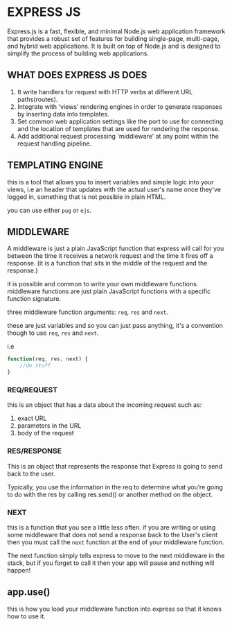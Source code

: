 # EXPRESS JS

Express.js is a fast, flexible, and minimal Node.js web application framework that provides a robust set of features for building single-page, multi-page, and hybrid web applications. It is built on top of Node.js and is designed to simplify the process of building web applications.

## WHAT DOES EXPRESS JS DOES

1. It write handlers for request with HTTP verbs at different URL paths(routes).
2. Integrate with 'views' rendering engines in order to generate responses by inserting data into templates.
3. Set common web application settings like the port to use for connecting and the location of templates that are used for rendering the response.
4. Add additional request processing 'middleware' at any point within the request handling pipeline.

## TEMPLATING ENGINE

this is a tool that allows you to insert variables and simple logic into your views, i.e an header that updates with the actual user's name once they've logged in, something that is not possible in plain HTML.

you can use either `pug` or `ejs`.

## MIDDLEWARE

A middleware is just a plain JavaScript function that express will call for you between the time it receives a network request and the time it fires off a response.
(it is a function that sits in the middle of the request and the response.)

it is possible and common to write your own middleware functions. middleware functions are just plain JavaScript functions with a specific function signature.

three middleware function arguments: `req`, `res` and `next`.

these are just variables and so you can just pass anything, it's a convention though to use `req`, `res` and `next`.

i.e

```javascript
function(req, res, next) {
    //do stuff
}
```

### REQ/REQUEST

this is an object that has a data about the incoming request such as:

1. exact URL
2. parameters in the URL
3. body of the request

### RES/RESPONSE

This is an object that represents the response that Express is going to send back to the user.

Typically, you use the information in the req to determine what you’re going to do with the res by calling res.send() or another method on the object.

### NEXT

this is a function that you see a little less often. if you are writing or using some middleware that does not send a response back to the User's client then you must call the `next` function at the end of your middleware function.

The next function simply tells express to move to the next middleware in the stack, but if you forget to call it then your app will pause and nothing will happen!

## app.use()

this is how you load your middleware function into express so that it knows how to use it.
